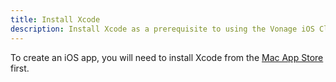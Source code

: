 ```yaml
---
title: Install Xcode
description: Install Xcode as a prerequisite to using the Vonage iOS Client SDK
---
```


To create an iOS app, you will need to install Xcode from the [Mac App Store](https://apps.apple.com/gb/app/xcode/id497799835?mt=12) first.
